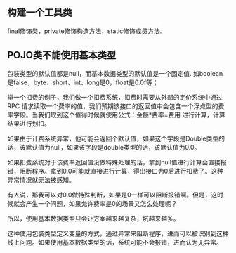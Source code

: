 ## 构建一个工具类
final修饰类，private修饰构造方法，static修饰成员方法.

## POJO类不能使用基本类型
包装类型的默认值都是null，而基本数据类型的默认值是一个固定值. 如boolean是false，byte、short、int、long是0，float是0.0f等；

举一个扣费的例子，我们做一个扣费系统，扣费时需要从外部的定价系统中通过 RPC 请求读取一个费率的值，我们预期该接口的返回值中会包含一个浮点型的费率字段。当我们取到这个值得时候就使用公式：金额*费率=费用 进行计算，计算结果进行划扣。

如果由于计费系统异常，他可能会返回个默认值，如果这个字段是Double类型的话，该默认值为null，如果该字段是double类型的话，该默认值为0.0。

如果扣费系统对于该费率返回值没做特殊处理的话，拿到null值进行计算会直接报错，阻断程序。拿到0.0可能就直接进行计算，得出接口为0后进行扣费了。这种异常情况就无法被感知。

有人说，那我可以对0.0做特殊判断，如果是0一样可以阻断报错啊。但是，这时候就会产生一个问题，如果允许费率是0的场景又怎么处理呢？

所以，使用基本数据类型只会让方案越来越复杂，坑越来越多。

这种使用包装类型定义变量的方式，通过异常来阻断程序，进而可以被识别到这种线上问题。如果使用基本数据类型的话，系统可能不会报错，进而认为无异常。

## 